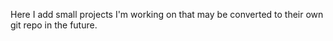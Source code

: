 Here I add small projects I'm working on that may be converted to their own git repo in the future. 
